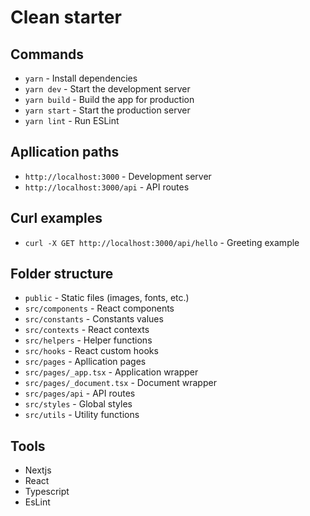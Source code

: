 # Clean starter
## Commands
- `yarn` - Install dependencies
- `yarn dev` - Start the development server
- `yarn build` - Build the app for production
- `yarn start` - Start the production server
- `yarn lint` - Run ESLint

## Apllication paths
- `http://localhost:3000` - Development server
- `http://localhost:3000/api` - API routes

## Curl examples
- `curl -X GET http://localhost:3000/api/hello` - Greeting example

## Folder structure
- `public` - Static files (images, fonts, etc.)
- `src/components` - React components
- `src/constants` - Constants values
- `src/contexts` - React contexts
- `src/helpers` - Helper functions
- `src/hooks` - React custom hooks
- `src/pages` - Apllication pages
- `src/pages/_app.tsx` - Application wrapper
- `src/pages/_document.tsx` - Document wrapper
- `src/pages/api` - API routes
- `src/styles` - Global styles
- `src/utils` - Utility functions
## Tools
- Nextjs
- React
- Typescript
- EsLint